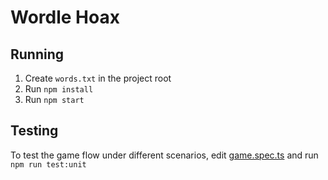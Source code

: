 # Wordle Hoax

## Running

1. Create `words.txt` in the project root
2. Run `npm install`
3. Run `npm start`

## Testing

To test the game flow under different scenarios, edit [game.spec.ts](src/game.spec.ts) and run `npm run test:unit`
